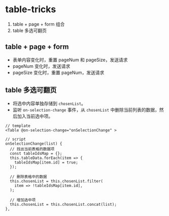 # table-tricks

1. table + page + form 组合
1. table 多选可翻页

## table + page + form

* 表单内容变化时，重置 pageNum 和 pageSize，发送请求
* pageNum 变化时，发送请求
* pageSize 变化时，重置 pageNum，发送请求

## table 多选可翻页

* 将选中内容单独存储到 `chosenList`。
* 监听 `on-selection-change` 事件，从 `chosenList` 中删除当前列表的数据，然后加入当前选中项。

```vue
// template
<Table @on-selection-change="onSelectionChange" >

// script
onSelectionChange(list) {
  // 找出当前表格的数据项
  const tableIdsMap = {};
  this.tableData.forEach(item => {
    tableIdsMap[item.id] = true;
  });

  // 删除表格中的数据
  this.chosenList = this.chosenList.filter(
    item => !tableIdsMap[item.id],
  );

  // 增加选中项
  this.chosenList = this.chosenList.concat(list);
},
```
